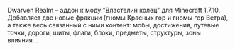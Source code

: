 Dwarven Realm – аддон к моду "Властелин колец" для Minecraft 1.7.10. Добавляет две новые фракции (гномы Красных гор и
гномы гор Ветра), а также весь связанный с ними контент: мобы, достижения, путевые точки, дороги, щиты, флаги, блоки,
предметы, структуры, зоны влияния...
